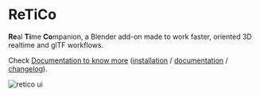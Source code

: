 # ReTiCo

**Re**al **Ti**me **Co**mpanion, a Blender add-on made to work faster, oriented 3D realtime and glTF workflows.

Check [Documentation to know more](https://github.com/Vinc3r/ReTiCo/wiki) ([installation](https://github.com/Vinc3r/ReTiCo/wiki/Installation) / [documentation](https://github.com/Vinc3r/ReTiCo/wiki/Documentation) / [changelog](https://github.com/Vinc3r/ReTiCo/wiki/Changelog)).

![retico ui](https://raw.githubusercontent.com/wiki/Vinc3r/ReTiCo/img/blender2.8-ui.png)

